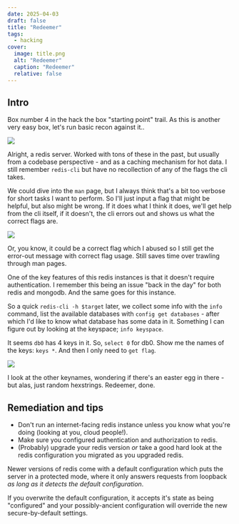```yaml
---
date: 2025-04-03
draft: false
title: "Redeemer"
tags:
  - hacking
cover:
  image: title.png
  alt: "Redeemer"
  caption: "Redeemer"
  relative: false
---
```


## Intro

Box number 4 in the hack the box "starting point" trail. As this is another very easy box, let's run basic recon against it..

![](redeemer-1.png)

Alright, a redis server. Worked with tons of these in the past, but usually from a codebase perspective - and as a caching mechanism for hot data. I still remember `redis-cli` but have no recollection of any of the flags the cli takes. 

We could dive into the `man` page, but I always think that's a bit too verbose for short tasks I want to perform. So I'll just input a flag that might be helpful, but also might be wrong. If it does what I think it does, we'll get help from the cli itself, if it doesn't, the cli errors out and shows us what the correct flags are.

![](redeemer-2.png)

Or, you know, it could be a correct flag which I abused so I still get the error-out message with correct flag usage. Still saves time over trawling through man pages.

One of the key features of this redis instances is that it doesn't require authentication. I remember this being an issue "back in the day" for both redis and mongodb. And the same goes for this instance.

So a quick `redis-cli -h $target` later, we collect some info with the `info` command, list the available databases with `config get databases` - after which I'd like to know what database has some data in it. Something I can figure out by looking at the keyspace; `info keyspace`.

It seems `db0` has 4 keys in it. So, `select 0` for db0. Show me the names of the keys: `keys *`. And then I only need to `get flag`.

![](redeemer-3.png)

I look at the other keynames, wondering if there's an easter egg in there - but alas, just random hexstrings. Redeemer, done.

## Remediation and tips

- Don't run an internet-facing redis instance unless you know what you're doing (looking at you, cloud people!).
- Make sure you configured authentication and authorization to redis.
- (Probably) upgrade your redis version _or_ take a good hard look at the redis configuration you migrated as you upgraded redis. 

Newer versions of redis come with a default configuration which puts the server in a protected mode, where it only answers requests from loopback _as long as it detects the default configuration_. 

If you overwrite the default configuration, it accepts it's state as being "configured" and your possibly-ancient configuration will override the new secure-by-default settings.